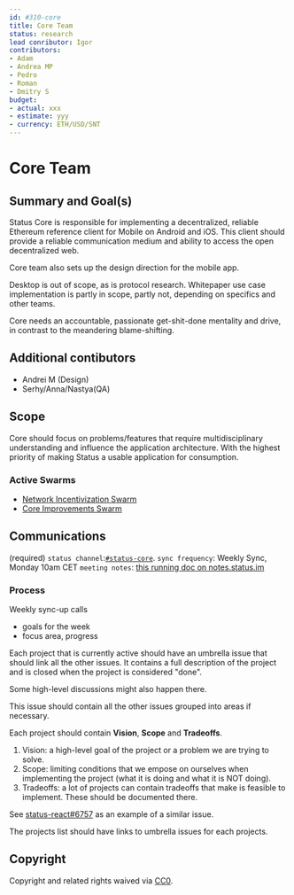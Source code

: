 ```yaml
---
id: #310-core
title: Core Team
status: research
lead conributor: Igor
contributors:
- Adam
- Andrea MP
- Pedro
- Roman
- Dmitry S
budget:
- actual: xxx
- estimate: yyy
- currency: ETH/USD/SNT
---
```


# Core Team
## Summary and Goal(s)
Status Core is responsible for implementing a decentralized, reliable Ethereum reference client for Mobile on Android and iOS. This client should provide a reliable communication medium and ability to access the open decentralized web.

Core team also sets up the design direction for the mobile app.

Desktop is out of scope, as is protocol research. Whitepaper use case implementation is partly in scope, partly not, depending on specifics and other teams.

Core needs an accountable, passionate get-shit-done mentality and drive, in contrast to the meandering blame-shifting.


## Additional contibutors
- Andrei M (Design)
- Serhy/Anna/Nastya(QA)

## Scope

Core should focus on problems/features that require multidisciplinary understanding and influence the application architecture. With the highest priority of making Status a usable application for consumption.


### Active Swarms
* [Network Incentivization Swarm](./313-core-networking.md)
* [Core Improvements Swarm](./315-core-improvements.md)


## Communications
(required)
`status channel`:[`#status-core`](http://get.status.im/chat/public/status-core).
`sync frequency`: Weekly Sync, Monday 10am CET
`meeting notes`: [this running doc on notes.status.im](https://notes.status.im/sm7x7tPpQESkRwu7YNFzSQ)


### Process
Weekly sync-up calls
- goals for the week
- focus area, progress

Each project that is currently active should have an umbrella issue that should
link all the other issues. It contains a full description of the project and is
closed when the project is considered "done".

Some high-level discussions might also happen there.

This issue should contain all the other issues grouped into areas if necessary.

Each project should contain **Vision**, **Scope** and **Tradeoffs**.
1. Vision: a high-level goal of the project or a problem we are trying to solve.
2. Scope: limiting conditions that we empose on ourselves when implementing the project (what it is doing and what it is NOT doing).
3. Tradeoffs: a lot of projects can contain tradeoffs that make is feasible to implement. These should be documented there.

See [status-react#6757](https://github.com/status-im/status-react/issues/6757) as an example of a similar issue.

The projects list should have links to umbrella issues for each projects.


## Copyright

Copyright and related rights waived via [CC0](https://creativecommons.org/publicdomain/zero/1.0/).
